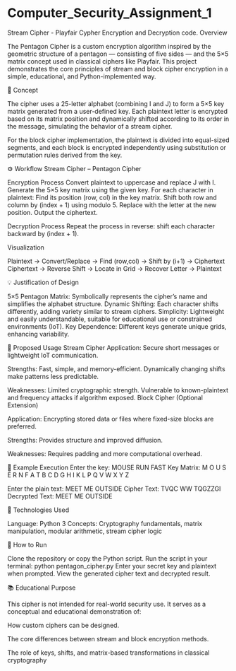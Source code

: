 # Computer_Security_Assignment_1
Stream Cipher - Playfair Cypher Encryption and Decryption code. 
Overview

The Pentagon Cipher is a custom encryption algorithm inspired by the geometric structure of a pentagon — consisting of five sides — and the 5×5 matrix concept used in classical ciphers like Playfair.
This project demonstrates the core principles of stream and block cipher encryption in a simple, educational, and Python-implemented way.

🧠 Concept

The cipher uses a 25-letter alphabet (combining I and J) to form a 5×5 key matrix generated from a user-defined key. Each plaintext letter is encrypted based on its matrix position and dynamically shifted according to its order in the message, simulating the behavior of a stream cipher.

For the block cipher implementation, the plaintext is divided into equal-sized segments, and each block is encrypted independently using substitution or permutation rules derived from the key.

⚙️ Workflow
Stream Cipher – Pentagon Cipher

Encryption Process
 Convert plaintext to uppercase and replace J with I.
 Generate the 5×5 key matrix using the given key.
 For each character in plaintext:
  Find its position (row, col) in the key matrix.
  Shift both row and column by (index + 1) using modulo 5.
  Replace with the letter at the new position.
Output the ciphertext.

Decryption Process
 Repeat the process in reverse: shift each character backward by (index + 1).

Visualization

Plaintext  →  Convert/Replace  →  Find (row,col)  →  Shift by (i+1)  →  Ciphertext
Ciphertext →  Reverse Shift    →  Locate in Grid  →  Recover Letter  →  Plaintext

💡 Justification of Design

5×5 Pentagon Matrix: Symbolically represents the cipher’s name and simplifies the alphabet structure.
Dynamic Shifting: Each character shifts differently, adding variety similar to stream ciphers.
Simplicity: Lightweight and easily understandable, suitable for educational use or constrained environments (IoT).
Key Dependence: Different keys generate unique grids, enhancing variability.

🧩 Proposed Usage
Stream Cipher
Application: Secure short messages or lightweight IoT communication.

Strengths:
Fast, simple, and memory-efficient.
Dynamically changing shifts make patterns less predictable.

Weaknesses:
Limited cryptographic strength.
Vulnerable to known-plaintext and frequency attacks if algorithm exposed.
Block Cipher (Optional Extension)

Application: Encrypting stored data or files where fixed-size blocks are preferred.

Strengths: Provides structure and improved diffusion.

Weaknesses: Requires padding and more computational overhead.

🧾 Example Execution
Enter the key: MOUSE RUN FAST
Key Matrix:
M O U S E
R N F A T
B C D G H
I K L P Q
V W X Y Z

Enter the plain text: MEET ME OUTSIDE
Cipher Text: TVQC WW TQGZZGI
Decrypted Text: MEET ME OUTSIDE

🧰 Technologies Used

Language: Python 3
Concepts: Cryptography fundamentals, matrix manipulation, modular arithmetic, stream cipher logic

📘 How to Run

Clone the repository or copy the Python script.
Run the script in your terminal:
python pentagon_cipher.py
Enter your secret key and plaintext when prompted.
View the generated cipher text and decrypted result.

📚 Educational Purpose

This cipher is not intended for real-world security use.
It serves as a conceptual and educational demonstration of:

How custom ciphers can be designed.

The core differences between stream and block encryption methods.

The role of keys, shifts, and matrix-based transformations in classical cryptography
